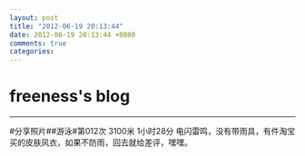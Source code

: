 ```yaml
---
layout: post
title: "2012-06-19 20:13:44"
date: 2012-06-19 20:13:44 +0800
comments: true
categories: 
---
```


# freeness's blog

----------

>
\#分享照片\#\#游泳\#第012次 3100米 1小时28分 电闪雷鸣，没有带雨具，有件淘宝买的皮肤风衣，如果不防雨，回去就给差评，嘿嘿。
